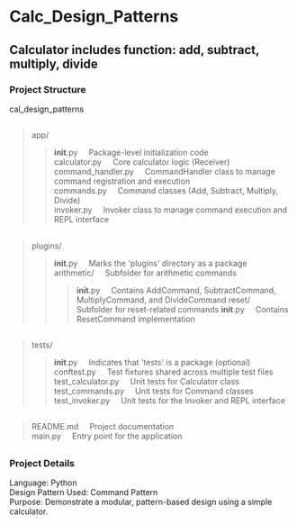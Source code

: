 # Calc_Design_Patterns

## Calculator includes function: add, subtract, multiply, divide

### Project Structure
cal_design_patterns 
##
>app/ 
>>    __init__.py         &nbsp; &nbsp; Package-level initialization code \
>>   calculator.py        &nbsp; &nbsp; Core calculator logic (Receiver) \
>>   command_handler.py   &nbsp; &nbsp; CommandHandler class to manage command registration and execution \
>>   commands.py          &nbsp; &nbsp; Command classes (Add, Subtract, Multiply, Divide) \
>>    invoker.py          &nbsp; &nbsp; Invoker class to manage command execution and REPL interface  
##
>plugins/
>> __init__.py            &nbsp; &nbsp;  Marks the 'plugins' directory as a package \
>> arithmetic/              &nbsp; &nbsp; Subfolder for arithmetic commands
>>> __init__.py          &nbsp; &nbsp; Contains AddCommand, SubtractCommand, MultiplyCommand, and DivideCommand
>> reset/                 &nbsp; &nbsp; Subfolder for reset-related commands
>>> __init__.py          &nbsp; &nbsp; Contains ResetCommand implementation

## 
>tests/ 
>>   __init__.py           &nbsp; &nbsp; Indicates that 'tests' is a  package (optional) \
>>    conftest.py          &nbsp; &nbsp; Test fixtures shared across multiple test files \
>>    test_calculator.py   &nbsp; &nbsp; Unit tests for Calculator class \
>>    test_commands.py     &nbsp; &nbsp; Unit tests for Command classes \
>>    test_invoker.py      &nbsp; &nbsp; Unit tests for the Invoker and REPL interface 
##
> README.md                 &nbsp; &nbsp; Project documentation \
> main.py                 &nbsp; &nbsp; Entry point for the application 

##
### Project Details
Language: Python \
Design Pattern Used: Command Pattern \
Purpose: Demonstrate a modular, pattern-based design using a simple calculator.

